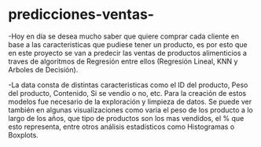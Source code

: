 # predicciones-ventas-
-Hoy en día se desea mucho saber que quiere comprar cada cliente en base a las caracteristicas que pudiese tener un producto, es por esto que en este proyecto se van a predecir las ventas de productos alimenticios a traves de algoritmos de Regresión entre ellos (Regresión Lineal, KNN y Arboles de Decisión).

-La data consta de distintas caracteristicas como el ID del producto, Peso del producto, Contenido, Si se vendio o no, etc. Para la creación de estos modelos fue necesario de la exploración y limpieza de datos. Se puede ver también en algunas visualizaciones como varia el peso de los producto a lo largo de los años, que tipo de productos son los mas vendidos, el % que esto representa, entre otros análisis estadísticos como Histogramas o Boxplots. 
